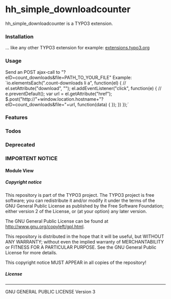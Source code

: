 # hh_simple_downloadcounter
hh_simple_downloadcounter is a TYPO3 extension.

### Installation
... like any other TYPO3 extension for example: [extensions.typo3.org](https://extensions.typo3.org/extension/hh_video/ "TYPO3 Extension Repository")

### Usage
Send an POST ajax-call to "?eID=count_downloads&file=PATH_TO_YOUR_FILE"
Example:
´io.elementsEach(".count-downloads li a", function(el) {
    // el.setAttribute("download", "");
    el.addEventListener("click", function(e) {
        // e.preventDefault();
        var url = el.getAttribute("href");
        $.post("http://"+window.location.hostname+"?eID=count_downloads&file="+url, function(data) {
        });
    })
});´

### Features

### Todos

### Deprecated

### IMPORTENT NOTICE

#### Module View

##### Copyright notice

This repository is part of the TYPO3 project. The TYPO3 project is
free software; you can redistribute it and/or modify
it under the terms of the GNU General Public License as published by
the Free Software Foundation; either version 2 of the License, or
(at your option) any later version.

The GNU General Public License can be found at
http://www.gnu.org/copyleft/gpl.html.

This repository is distributed in the hope that it will be useful,
but WITHOUT ANY WARRANTY; without even the implied warranty of
MERCHANTABILITY or FITNESS FOR A PARTICULAR PURPOSE.  See the
GNU General Public License for more details.

This copyright notice MUST APPEAR in all copies of the repository!

##### License
----
GNU GENERAL PUBLIC LICENSE Version 3
